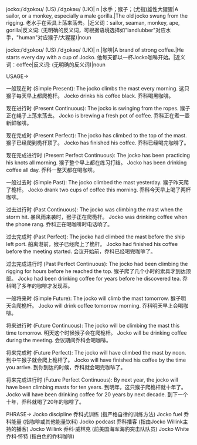 jocko:/ˈdʒɒkoʊ/ (US) /ˈdʒɒkəʊ/ (UK)| n.|水手；猴子；(尤指)雄性大猩猩|A sailor, or a monkey, especially a male gorilla.|The old jocko swung from the rigging. 老水手在索具上荡来荡去。|近义词：sailor, seaman, monkey, ape, gorilla|反义词: (无明确的反义词，可根据语境选择如"landlubber"对应水手，"human"对应猴子/大猩猩)|noun

jocko:/ˈdʒɒkoʊ/ (US) /ˈdʒɒkəʊ/ (UK)| n.|咖啡|A brand of strong coffee.|He starts every day with a cup of Jocko. 他每天都以一杯Jocko咖啡开始。|近义词：coffee|反义词: (无明确的反义词)|noun



USAGE->

一般现在时 (Simple Present):
The jocko climbs the mast every morning.  这只猴子每天早上都爬桅杆。
Jocko drinks his coffee black.  乔科喝黑咖啡。

现在进行时 (Present Continuous):
The jocko is swinging from the ropes.  猴子正在绳子上荡来荡去。
Jocko is brewing a fresh pot of coffee. 乔科正在煮一壶新鲜咖啡。


现在完成时 (Present Perfect):
The jocko has climbed to the top of the mast. 猴子已经爬到桅杆顶了。
Jocko has finished his coffee. 乔科已经喝完咖啡了。

现在完成进行时 (Present Perfect Continuous):
The jocko has been practicing his knots all morning.  猴子整个早上都在练习打结。
Jocko has been drinking coffee all day. 乔科一整天都在喝咖啡。

一般过去时 (Simple Past):
The jocko climbed the mast yesterday.  猴子昨天爬了桅杆。
Jocko drank two cups of coffee this morning. 乔科今天早上喝了两杯咖啡。

过去进行时 (Past Continuous):
The jocko was climbing the mast when the storm hit.  暴风雨来袭时，猴子正在爬桅杆。
Jocko was drinking coffee when the phone rang. 乔科正在喝咖啡时电话响了。

过去完成时 (Past Perfect):
The jocko had climbed the mast before the ship left port.  船离港前，猴子已经爬上了桅杆。
Jocko had finished his coffee before the meeting started. 会议开始前，乔科已经喝完咖啡了。


过去完成进行时 (Past Perfect Continuous):
The jocko had been climbing the rigging for hours before he reached the top. 猴子爬了几个小时的索具才到达顶部。
Jocko had been drinking coffee for years before he discovered tea. 乔科喝了多年的咖啡才发现茶。


一般将来时 (Simple Future):
The jocko will climb the mast tomorrow.  猴子明天会爬桅杆。
Jocko will drink coffee tomorrow morning. 乔科明天早上会喝咖啡。

将来进行时 (Future Continuous):
The jocko will be climbing the mast this time tomorrow. 明天这个时候猴子会在爬桅杆。
Jocko will be drinking coffee during the meeting. 会议期间乔科会喝咖啡。


将来完成时 (Future Perfect):
The jocko will have climbed the mast by noon.  到中午猴子就会爬上桅杆了。
Jocko will have finished his coffee by the time you arrive.  到你到达的时候，乔科就会喝完咖啡了。

将来完成进行时 (Future Perfect Continuous):
By next year, the jocko will have been climbing masts for ten years. 到明年，这只猴子爬桅杆就十年了。
Jocko will have been drinking coffee for 20 years by next decade. 到下一个十年，乔科就喝了20年的咖啡了。



PHRASE->
Jocko discipline  乔科式训练 (指严格自律的训练方法)
Jocko fuel  乔科能量 (指咖啡或其他能量饮料)
Jocko podcast  乔科播客 (指由Jocko Willink主持的播客)
Jocko Willink  乔科·威林克 (前美国海军海豹突击队队员)
Jocko White  乔科·怀特 (指白色的乔科咖啡)
